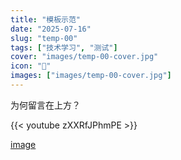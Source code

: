 ```yaml
---
title: "模板示范"
date: "2025-07-16"
slug: "temp-00"
tags: ["技术学习", "测试"]
cover: "images/temp-00-cover.jpg"
icon: "📁"
images: ["images/temp-00-cover.jpg"]
---
```

为何留言在上方？



{{< youtube zXXRfJPhmPE >}}


[image](https://prod-files-secure.s3.us-west-2.amazonaws.com/112d0858-5090-4d34-a606-b75eb8d65fd2/b110fffe-d8dc-4f51-990e-749f6cc413f6/M2U00785.mpg?X-Amz-Algorithm=AWS4-HMAC-SHA256&X-Amz-Content-Sha256=UNSIGNED-PAYLOAD&X-Amz-Credential=ASIAZI2LB466VJXV25AY%2F20250724%2Fus-west-2%2Fs3%2Faws4_request&X-Amz-Date=20250724T175328Z&X-Amz-Expires=3600&X-Amz-Security-Token=IQoJb3JpZ2luX2VjEAkaCXVzLXdlc3QtMiJGMEQCIDhrUeO%2FuQ5aOWQ24FVecldanX3e6ZkZuCITK3fyeVNKAiAkjr9089vY7KkCnGG5vlZzZjomqIAEYUcX5UyQCF8t%2Byr%2FAwgxEAAaDDYzNzQyMzE4MzgwNSIMoeTU0kU3qjE92dJsKtwDl8GjyoPsOCjngFc%2Bc49Mr4780xZzcGtK7klPByiXFrVlEGoWJ8kT4rhvNUZhKx347f6%2BPGEDvkAKWJVh6rTv2zVARBFrqVPGkuXkgqMTCWDZ5RAClG4xumLX%2F7kUNaCAProgJ2LfCLvb195sOJB27%2FTXb69H6H7mVahgUwhIX0kPPKtvNvX%2FUK%2BbuiY9h6ODCL7j%2BUXZeKVLmENiL3JMlPnHbai4435Wdt0XBtb7JTYSCuwdSoh5eNy9knya9cKBuJ2ohJ%2B01kczgbtIg1dnWPofPigOZF0GiYQ5pUqY%2B0f%2FbuBDi0uugyJ41Hu0%2BCJdkzI%2BOhzXuWA5XC25CusUgzL5Q80Zbk67pb3BLzZC0qRhDnzxqG%2FcTbTfG5Tb6tqKvpyPYl0rGEelZvbqin%2BM09qA5rk4oYORS9SjeSu%2FR9QcZz6rJYgb3H9%2BwZkc4NBfnZ6gCdcFbXFUyI2XNeVns8GxHBxPZciculFIJFDnxSoqT6p3oYA2WOnDO%2Fd7aaVx%2B4ByqA72kUashKOqGOpszR0gt08%2BPUus0xxSSwMvplbFhqo3BTRR67heMxnd4anVhqDSjGwlCQTqtzz8GSrDgyrdqt2HaHraYkG8ThQxI4b%2B4MEQpjkNGWxaBwcwi7uJxAY6pgFKDnY5LhwubjVoUfsJCl0t4GBK5lIlQfoi7KOUcnNWX9ApvT48ZRrHwSnpCiylVVf3YBpZin0nzFVLCODApV76K3QIVqxSJCUAMacxq7p%2FprqnfoiBDEgLS96VwvG0k09OLIHm%2B4Wl35RPZhk6C96w2Xh6%2Fx0Gh7N6ME9%2FuZzIA6utNaSHNXb6L9%2F2Y24XPlvmWDSFj3i%2FK96odt9E9eaC1N9XJx4w&X-Amz-Signature=69d9e241334a897ad46263eac0cc0aebb653a85fb398ee34e9e5eef1af37f3d9&X-Amz-SignedHeaders=host&x-amz-checksum-mode=ENABLED&x-id=GetObject)

